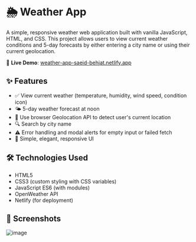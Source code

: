 # 🌦️ Weather App

A simple, responsive weather web application built with vanilla JavaScript, HTML, and CSS. This project allows users to view current weather conditions and 5-day forecasts by either entering a city name or using their current geolocation.

🔗 **Live Demo**: [weather-app-saeid-behjat.netlify.app](https://weather-app-saeid-behjat.netlify.app)

## ✨ Features

- ✅ View current weather (temperature, humidity, wind speed, condition icon)
- 🌤️ 5-day weather forecast at noon
- 📍 Use browser Geolocation API to detect user's current location
- 🔍 Search by city name
- ⚠️ Error handling and modal alerts for empty input or failed fetch
- 🎨 Simple, elegant, responsive UI

## 🛠️ Technologies Used

- HTML5
- CSS3 (custom styling with CSS variables)
- JavaScript ES6 (with modules)
- OpenWeather API
- Netlify (for deployment)

## 📸 Screenshots
![image](https://github.com/user-attachments/assets/3ae8202c-bcee-46c9-b2f3-1e489a047a68)

